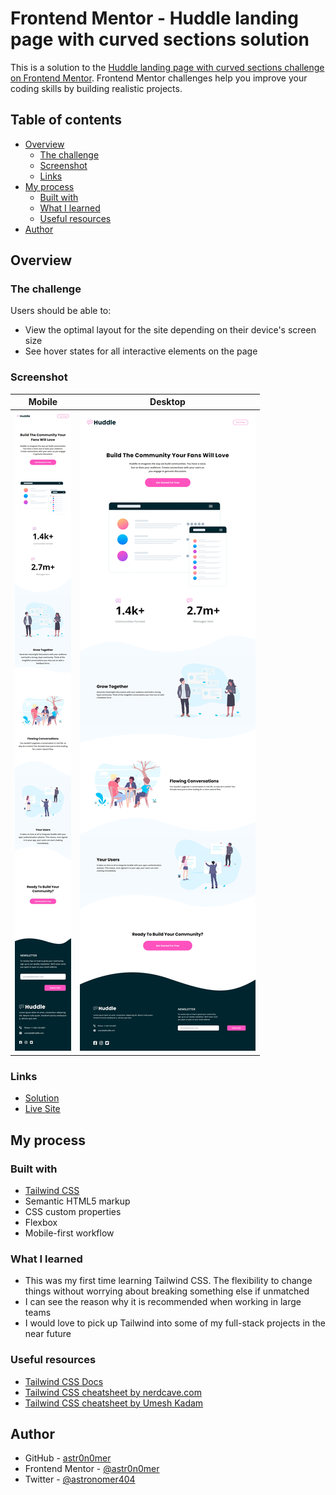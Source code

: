 # Frontend Mentor - Huddle landing page with curved sections solution

This is a solution to the [Huddle landing page with curved sections challenge on Frontend Mentor](https://www.frontendmentor.io/challenges/huddle-landing-page-with-curved-sections-5ca5ecd01e82137ec91a50f2). Frontend Mentor challenges help you improve your coding skills by building realistic projects.

## Table of contents

- [Overview](#overview)
  - [The challenge](#the-challenge)
  - [Screenshot](#screenshot)
  - [Links](#links)
- [My process](#my-process)
  - [Built with](#built-with)
  - [What I learned](#what-i-learned)
  - [Useful resources](#useful-resources)
- [Author](#author)

## Overview

### The challenge

Users should be able to:

- View the optimal layout for the site depending on their device's screen size
- See hover states for all interactive elements on the page

### Screenshot

| Mobile                              | Desktop                              |
| ----------------------------------- | ------------------------------------ |
| ![](./public/screenshot-mobile.png) | ![](./public/screenshot-desktop.png) |

### Links

- [Solution](./)
- [Live Site](https://astr0n0mer.github.io/challenges-frontendmentor.io/huddle-landing-page-with-curved-sections/dist/index.html)

## My process

### Built with

- [Tailwind CSS](https://tailwindcss.com/)
- Semantic HTML5 markup
- CSS custom properties
- Flexbox
- Mobile-first workflow

### What I learned

- This was my first time learning Tailwind CSS. The flexibility to change things without worrying about breaking something else if unmatched
- I can see the reason why it is recommended when working in large teams
- I would love to pick up Tailwind into some of my full-stack projects in the near future

### Useful resources

- [Tailwind CSS Docs](https://tailwindcss.com/docs/utility-first)
- [Tailwind CSS cheatsheet by nerdcave.com](https://nerdcave.com/tailwind-cheat-sheet)
- [Tailwind CSS cheatsheet by Umesh Kadam](https://nerdcave.com/tailwind-cheat-sheet)

## Author

- GitHub - [astr0n0mer](https://www.github.com/astr0n0mer)
- Frontend Mentor - [@astr0n0mer](https://www.frontendmentor.io/profile/astr0n0mer)
- Twitter - [@astronomer404](https://www.twitter.com/astronomer404)

